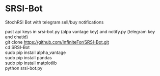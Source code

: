 # SRSI-Bot
StochRSI Bot with telegram sell/buy notifications

past api keys in srsi-bot.py (alpa vantage key) and notify.py (telegram key and chatid)<br>
git clone https://github.com/InfiniteFor/SRSI-Bot.git<br>
cd SRSI-Bot<br>
sudo pip install alpha_vantage<br>
sudo pip install pandas<br>
sudo pip install matplotlib<br>
python srsi-bot.py
